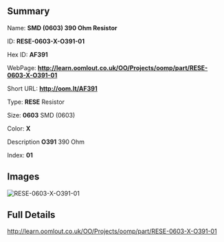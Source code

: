 

## Summary
 
Name: __SMD (0603) 390 Ohm Resistor__

ID: __RESE-0603-X-O391-01__

Hex ID: __AF391__

WebPage: __http://learn.oomlout.co.uk/OO/Projects/oomp/part/RESE-0603-X-O391-01__

Short URL: __http://oom.lt/AF391__


Type: __RESE__ Resistor 

Size: __0603__ SMD (0603) 

Color: __X__  

Description __O391__ 390 Ohm 

Index: __01__


## Images
![RESE-0603-X-O391-01](http://oomlout.com/oomp-gen/parts/RESE-0603-X-O391-01/RESE-0603-X-O391-01_420.jpg)



## Full Details

 http://learn.oomlout.co.uk/OO/Projects/oomp/part/RESE-0603-X-O391-01














